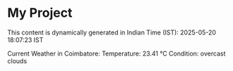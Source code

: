 # My Project

This content is dynamically generated in Indian Time (IST): 2025-05-20 18:07:23 IST


Current Weather in Coimbatore:
Temperature: 23.41 °C
Condition: overcast clouds
